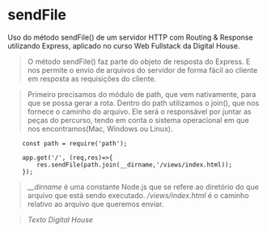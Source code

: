 # sendFile
Uso do método sendFile() de um servidor HTTP com Routing &amp; Response utilizando Express, aplicado no curso Web Fullstack da Digital House.

>O método sendFile() faz parte do objeto de resposta do Express. E nos permite o envio de arquivos do servidor de forma fácil ao cliente em resposta as requisições do cliente.

>Primeiro precisamos do módulo de path, que vem nativamente, para que se possa gerar a rota. Dentro do path utilizamos o join(), que nos fornece o caminho do arquivo. Ele será o responsável por juntar as peças do percurso, tendo em conta o sistema operacional em que nos encontramos(Mac, Windows ou Linux).

```
    const path = require('path');

    app.get('/', (req,res)=>{
        res.sendFile(path.join(__dirname,'/views/index.html));
    });
```

>*__dirname* é uma constante Node.js que se refere ao diretório do que arquivo que está sendo executado. */views/index.html* é o caminho relativo ao arquivo que queremos enviar.

>*Texto Digital House*
